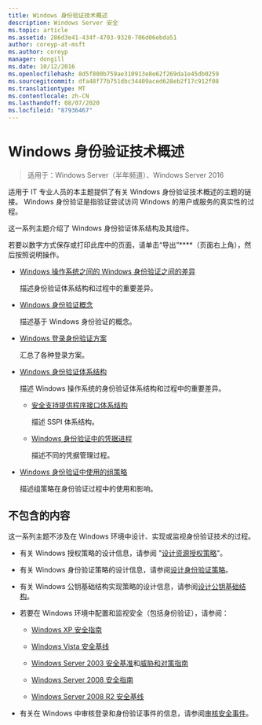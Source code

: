```yaml
---
title: Windows 身份验证技术概述
description: Windows Server 安全
ms.topic: article
ms.assetid: 286d3e41-434f-4703-9320-706d06ebda51
author: coreyp-at-msft
ms.author: coreyp
manager: dongill
ms.date: 10/12/2016
ms.openlocfilehash: 8d5f800b759ae310913e8e62f269da1e45db0259
ms.sourcegitcommit: dfa48f77b751dbc34409aced628eb2f17c912f08
ms.translationtype: MT
ms.contentlocale: zh-CN
ms.lasthandoff: 08/07/2020
ms.locfileid: "87936467"
---
```

# <a name="windows-authentication-technical-overview"></a>Windows 身份验证技术概述

>适用于：Windows Server（半年频道）、Windows Server 2016

适用于 IT 专业人员的本主题提供了有关 Windows 身份验证技术概述的主题的链接。 Windows 身份验证是指验证尝试访问 Windows 的用户或服务的真实性的过程。

这一系列主题介绍了 Windows 身份验证体系结构及其组件。

若要以数字方式保存或打印此库中的页面，请单击“导出”****（页面右上角），然后按照说明操作。

-   [Windows 操作系统之间的 Windows 身份验证之间的差异](https://technet.microsoft.com/library/dn169017.aspx)

    描述身份验证体系结构和过程中的重要差异。

-   [Windows 身份验证概念](https://technet.microsoft.com/library/dn169018.aspx)

    描述基于 Windows 身份验证的概念。

-   [Windows 登录身份验证方案](https://technet.microsoft.com/library/dn169020.aspx)

    汇总了各种登录方案。

-   [Windows 身份验证体系结构](https://technet.microsoft.com/library/dn169024.aspx)

    描述 Windows 操作系统的身份验证体系结构和过程中的重要差异。

    -   [安全支持提供程序接口体系结构](https://technet.microsoft.com/library/dn169026.aspx)

        描述 SSPI 体系结构。

    -   [Windows 身份验证中的凭据进程](https://technet.microsoft.com/library/dn169014.aspx)

        描述不同的凭据管理过程。

-   [Windows 身份验证中使用的组策略](https://technet.microsoft.com/library/dn169021.aspx)

    描述组策略在身份验证过程中的使用和影响。

## <a name="what-is-not-covered"></a>不包含的内容
这一系列主题不涉及在 Windows 环境中设计、实现或监视身份验证技术的过程。

-   有关 Windows 授权策略的设计信息，请参阅 "[设计资源授权策略](https://technet.microsoft.com/library/cc783368.aspx)"。

-   有关 Windows 身份验证策略的设计信息，请参阅[设计身份验证策略](https://technet.microsoft.com/library/cc758124.aspx)。

-   有关 Windows 公钥基础结构实现策略的设计信息，请参阅[设计公钥基础结构](/previous-versions/windows/it-pro/windows-server-2003/cc773138(v=ws.10))。

-   若要在 Windows 环境中配置和监视安全（包括身份验证），请参阅：

    -   [Windows XP 安全指南](https://www.microsoft.com/download/details.aspx?id=962)

    -   [Windows Vista 安全基线](https://technet.microsoft.com/library/dd450978.aspx)

    -   [Windows Server 2003 安全基准](https://technet.microsoft.com/library/cc163140.aspx)和[威胁和对策指南](https://technet.microsoft.com/library/dd162275.aspx)

    -   [Windows Server 2008 安全指南](https://www.microsoft.com/download/details.aspx?id=17606)

    -   [Windows Server 2008 R2 安全基线](https://technet.microsoft.com/library/gg236605.aspx)

-   有关在 Windows 中审核登录和身份验证事件的信息，请参阅[审核安全事件](https://technet.microsoft.com/library/cc776394.aspx)。


